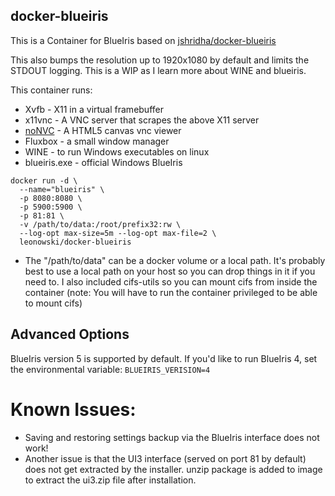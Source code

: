 ## docker-blueiris

This is a Container for BlueIris based on [jshridha/docker-blueiris](https://github.com/jshridha/docker-blueiris)

This also bumps the resolution up to 1920x1080 by default and limits the STDOUT logging.  This is a WIP as I learn more about WINE and blueiris.

This container runs:

* Xvfb - X11 in a virtual framebuffer
* x11vnc - A VNC server that scrapes the above X11 server
* [noNVC](https://kanaka.github.io/noVNC/) - A HTML5 canvas vnc viewer
* Fluxbox - a small window manager
* WINE - to run Windows executables on linux
* blueiris.exe - official Windows BlueIris

```
docker run -d \
  --name="blueiris" \
  -p 8080:8080 \
  -p 5900:5900 \
  -p 81:81 \
  -v /path/to/data:/root/prefix32:rw \
  --log-opt max-size=5m --log-opt max-file=2 \
  leonowski/docker-blueiris
  ```

* The "/path/to/data" can be a docker volume or a local path.  It's probably best to use a local path on your host so you can drop things in it if you need to.  I also included cifs-utils so you can mount cifs from inside the container (note:  You will have to run the container privileged to be able to mount cifs)

## Advanced Options

BlueIris version 5 is supported by default. If you'd like to run BlueIris 4, set the environmental variable:
```BLUEIRIS_VERISION=4```


# Known Issues:
* Saving and restoring settings backup via the BlueIris interface does not work!
* Another issue is that the UI3 interface (served on port 81 by default) does not get extracted by the installer.  unzip package is added to image to extract the ui3.zip file after installation.
